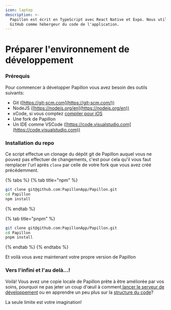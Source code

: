 ```yaml
---
icon: laptop
description: >-
  Papillon est écrit en TypeScript avec React Native et Expo. Nous utilisons
  GitHub comme hébergeur du code de l'application.
---
```


# Préparer l'environnement de développement

### Prérequis

Pour commencer à développer Papillon vous avez besoin des outils suivants:

* Git ([https://git-scm.com](https://git-scm.com/))
* NodeJS ([https://nodejs.org/en](https://nodejs.org/en))
* xCode, si vous comptez [compiler pour iOS ](../compiler-papilon/pour-ios.md)
* Une fork de Papillon
* Un IDE comme VSCode ([https://code.visualstudio.com](https://code.visualstudio.com))

### Installation du repo

Ce script effectue un clonage du dépôt git de Papillon auquel vous ne pouvez pas effectuer de changements, c'est pour cela qu'il vous faut remplacer l'url après `clone` par celle de votre fork que vous avez créé précédemment.

{% tabs %}
{% tab title="npm" %}
```sh
git clone git@github.com:PapillonApp/Papillon.git
cd Papillon
npm install
```
{% endtab %}

{% tab title="pnpm" %}
```sh
git clone git@github.com:PapillonApp/Papillon.git
cd Papillon
pnpm install
```
{% endtab %}
{% endtabs %}

Et voilà vous avez maintenant votre propre version de Papillon

### Vers l'infini et l'au delà...!

Voilà! Vous avez une copie locale de Papillon prête à être améliorée par vos soins, pourquoi ne pas jeter un coup d'œuil à comment[ lancer le serveur de développement](avec-expo.md) ou en apprendre un peu plus sur la [structure du code](structure.md)?

La seule limite est votre imagination!
